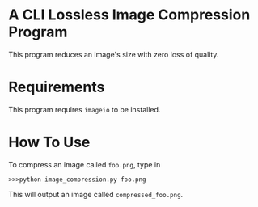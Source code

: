 # A CLI Lossless Image Compression Program

This program reduces an image's size with zero loss of quality.

# Requirements

This program requires `imageio` to be installed.

# How To Use

To compress an image called `foo.png`, type in

```
>>>python image_compression.py foo.png
```

This will output an image called `compressed_foo.png`.
